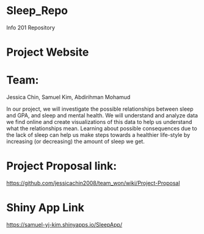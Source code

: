 # Sleep_Repo
Info 201 Repository

# Project Website


# Team:
Jessica Chin, 
Samuel Kim, 
Abdirihman Mohamud

In our project, we will investigate the possible relationships between sleep and GPA, and sleep and mental health. We will understand and analyze data we find online and create visualizations of this data to help us understand what the relationships mean. Learning about possible consequences due to the lack of sleep can help us make steps towards a healthier life-style by increasing (or decreasing) the amount of sleep we get.

# Project Proposal link:
https://github.com/jessicachin2008/team_won/wiki/Project-Proposal

# Shiny App Link
https://samuel-yj-kim.shinyapps.io/SleepApp/
